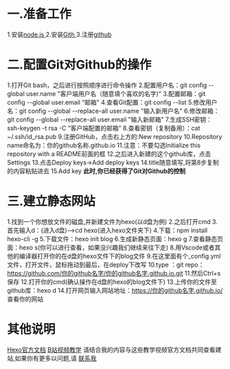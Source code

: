 #  一.准备工作

 1.安装<a href="http://nodejs.org/">node.js </a>
 2.安装<a href="https://git-scm.com/">Gith </a>
 3.注册<a href="https://github.com">github</a>
# 二.配置Git对Github的操作
 1.打开Git bash，之后进行按照顺序进行命令操作
 2.配置用户名：git config --global user.name "客户端用户名（随意填个喜欢的名字)"
 3.配置邮箱：git config --global user.email “邮箱"
 4.查看Git配置：git config --list
 5.修改用户名：git config --global --replace-all user.name "输入新用户名"
 6.修改邮箱：git config --global --replace-all user.email "输入新邮箱" 
 7.生成SSH密钥：ssh-keygen -t rsa -C “客户端配置的邮箱”
 8.查看密钥（复制备用）：cat ~/.ssh/id_rsa.pub
 9.注册GitHub，点击右上方的:New repository
 10.Repository name命名为：你的github名称.github.io
 11.注意：不要勾选Initialize this repository with a README前面的框
 12.之后进入新建的这个github库，点击Settings
 13.点击Deploy keys->Add deploy keys
 14.title随意填写,将第8步复制的内容粘贴进去
 15.Add key
 **此时,你已经获得了Git对Github的控制**
# 三.建立静态网站
 1.找到一个你想放文件的磁盘,并新建文件为hexo(以d盘为例)
 2.之后打开cmd
 3.首先输入d：(进入d盘)-->cd hexo(进入hexo文件夹下)
 4.下载：npm install hexo-cli -g
 5.下载文件：hexo  init blog
 6.生成新静态页面：hexo g
 7.查看静态页面：hexo s(你可以进行查看，如果没兴趣我们继续来往下走)
 8.用Vscode或者其他的编译器打开你的在d盘的hexo文件下的blog文件
 9.在这里面有个_config.yml文件，打开文件，鼠标拖动到最后，在deploy下改写
 10.type ：git
  repo：https://github.com/你的github名字/你的github名字.github.io.git
 11.然后Ctrl+s保存
 12.打开你的cmd(确认操作在d盘的hexo的blog文件下)
 13.上传你的文件至github库：hexo d
 14.打开网页输入网站地址：https://你的github名字.github.io/ 查看你的网站
# 其他说明
<a href="https://hexo.io/zh-cn/docs/">Hexo官方文档</a>
<a href="https://space.bilibili.com/362224537/">B站视频教学</a>
请结合我的内容与这些教学视频官方文档共同查看建站,如果你有更多以问题,请
<a href="http://wpa.qq.com/msgrd?v=3&uin=603329354&site=qq&menu=yes">联系我</a>



